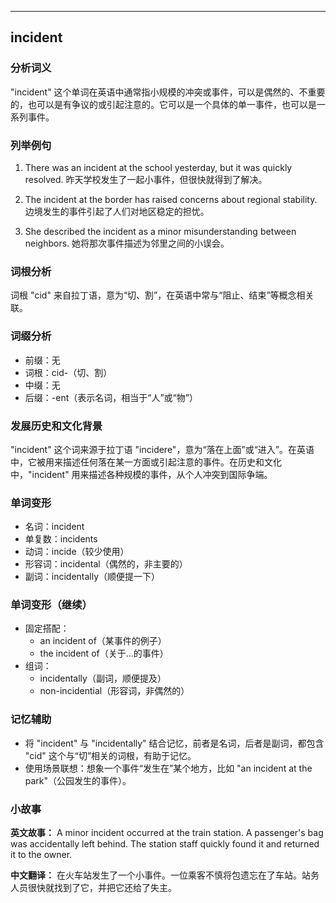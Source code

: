 
---------------
## incident
### 分析词义
"incident" 这个单词在英语中通常指小规模的冲突或事件，可以是偶然的、不重要的，也可以是有争议的或引起注意的。它可以是一个具体的单一事件，也可以是一系列事件。

### 列举例句
1. There was an incident at the school yesterday, but it was quickly resolved.
   昨天学校发生了一起小事件，但很快就得到了解决。

2. The incident at the border has raised concerns about regional stability.
   边境发生的事件引起了人们对地区稳定的担忧。

3. She described the incident as a minor misunderstanding between neighbors.
   她将那次事件描述为邻里之间的小误会。

### 词根分析
词根 "cid" 来自拉丁语，意为“切、割”，在英语中常与“阻止、结束”等概念相关联。

### 词缀分析
- 前缀：无
- 词根：cid-（切、割）
- 中缀：无
- 后缀：-ent（表示名词，相当于“人”或“物”）

### 发展历史和文化背景
"incident" 这个词来源于拉丁语 "incidere"，意为“落在上面”或“进入”。在英语中，它被用来描述任何落在某一方面或引起注意的事件。在历史和文化中，"incident" 用来描述各种规模的事件，从个人冲突到国际争端。

### 单词变形
- 名词：incident
- 单复数：incidents
- 动词：incide（较少使用）
- 形容词：incidental（偶然的，非主要的）
- 副词：incidentally（顺便提一下）

### 单词变形（继续）
- 固定搭配：
  - an incident of（某事件的例子）
  - the incident of（关于...的事件）
- 组词：
  - incidentally（副词，顺便提及）
  - non-incidential（形容词，非偶然的）

### 记忆辅助
- 将 "incident" 与 "incidentally" 结合记忆，前者是名词，后者是副词，都包含 "cid" 这个与“切”相关的词根，有助于记忆。
- 使用场景联想：想象一个事件“发生在”某个地方，比如 "an incident at the park"（公园发生的事件）。

### 小故事
**英文故事：**
A minor incident occurred at the train station. A passenger's bag was accidentally left behind. The station staff quickly found it and returned it to the owner.

**中文翻译：**
在火车站发生了一个小事件。一位乘客不慎将包遗忘在了车站。站务人员很快就找到了它，并把它还给了失主。

